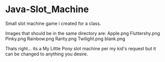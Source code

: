 Java-Slot_Machine
=================

Small slot machine game i created for a class.

Images that should be in the same directory are:
Apple.png
Fluttershy.png
Pinky.png
Rainbow.png
Rarity.png
Twilight.png
blank.png

Thats right... its a My Little Pony slot machine per my kid's request but it can be changed to anything you desire.
